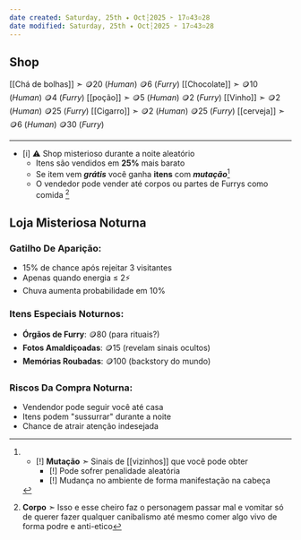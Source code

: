```yaml
---
date created: Saturday, 25th ✦ Oct┆2025 ➣ 17▫43▫28 
date modified: Saturday, 25th ✦ Oct┆2025 ➣ 17▫43▫28 
---
```

## Shop
[[Chá de bolhas]] ➣ 🪙20 (*Human*) 🪙6 (*Furry*)
[[Chocolate]] ➣ 🪙10 (*Human*) 🪙4 (*Furry*)
[[poção]] ➣ 🪙5 (*Human*) 🪙2 (*Furry*)
[[Vinho]] ➣ 🪙2 (*Human*) 🪙25 (*Furry*)
[[Cigarro]] ➣ 🪙2 (*Human*) 🪙25 (*Furry*)
[[cerveja]] ➣ 🪙6 (*Human*) 🪙30 (*Furry*)

----
- [i] ⚠️ Shop misterioso durante a noite aleatório
	- Itens são vendidos em **25%** mais barato
	- Se item vem ***grátis*** você ganha **itens** com ***mutação***[^1]
	- O vendedor pode vender até corpos ou partes de Furrys como comida [^2]

[^1]: - [!] **Mutação** ➣ Sinais de [[vizinhos]] que você pode obter
		- [!] Pode sofrer penalidade aleatória
		- [!] Mudança no ambiente de forma manifestação na cabeça

[^2]: **Corpo** ➣ Isso e esse cheiro faz o personagem passar mal e vomitar só de querer fazer qualquer canibalismo até mesmo comer algo vivo de forma podre e anti-etico

## Loja Misteriosa Noturna

### Gatilho De Aparição:
- 15% de chance após rejeitar 3 visitantes
- Apenas quando energia ≤ 2⚡
- Chuva aumenta probabilidade em 10%

### Itens Especiais Noturnos:
- **Órgãos de Furry**: 🪙80 (para rituais?)
- **Fotos Amaldiçoadas**: 🪙15 (revelam sinais ocultos)
- **Memórias Roubadas**: 🪙100 (backstory do mundo)

### Riscos Da Compra Noturna:
- Vendendor pode seguir você até casa
- Itens podem "sussurrar" durante a noite
- Chance de atrair atenção indesejada
